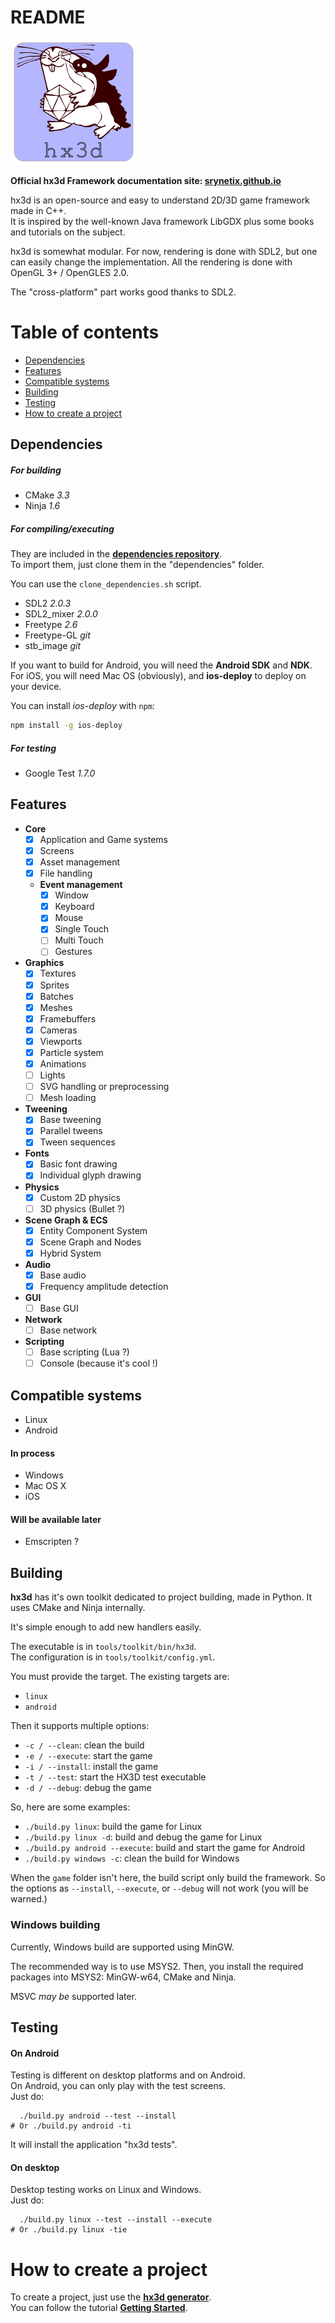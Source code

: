 # README #

<img src="https://raw.githubusercontent.com/Srynetix/hx3d-framework/master/engine/assets/textures/logo.png" alt="hx3d Logo" width=200 height=200 />

**Official hx3d Framework documentation site: [srynetix.github.io](https://srynetix.github.io)**

hx3d is an open-source and easy to understand 2D/3D game framework made in C++.  
It is inspired by the well-known Java framework LibGDX plus some books and tutorials on the subject.

hx3d is somewhat modular. For now, rendering is done with SDL2, but one can easily change the implementation.
All the rendering is done with OpenGL 3+ / OpenGLES 2.0.

The "cross-platform" part works good thanks to SDL2.

# Table of contents

- [Dependencies](#dependencies)
- [Features](#features)
- [Compatible systems](#systems)
- [Building](#building)
- [Testing](#testing)
- [How to create a project](#new_project)

## <a name="dependencies"></a> Dependencies ##

##### For building #####
- CMake *3.3*
- Ninja *1.6*

##### For compiling/executing #####

They are included in the [**dependencies repository**](https://github.com/Srynetix/hx3d-dependencies).  
To import them, just clone them in the "dependencies" folder.

You can use the `clone_dependencies.sh` script.

- SDL2 *2.0.3*
- SDL2_mixer *2.0.0*
- Freetype *2.6*
- Freetype-GL *git*
- stb_image *git*

If you want to build for Android, you will need the **Android SDK** and **NDK**.  
For iOS, you will need Mac OS (obviously), and **ios-deploy** to deploy on your device.  

You can install *ios-deploy* with `npm`:

```bash
npm install -g ios-deploy
```

##### For testing #####
- Google Test *1.7.0*

## <a name="features"></a> Features ##

- **Core**
  - [x] Application and Game systems
  - [x] Screens
  - [x] Asset management
  - [x] File handling
  - **Event management**
    - [x] Window
    - [x] Keyboard
    - [x] Mouse
    - [x] Single Touch
    - [ ] Multi Touch
    - [ ] Gestures
- **Graphics**
  - [x] Textures
  - [x] Sprites
  - [x] Batches
  - [x] Meshes
  - [x] Framebuffers
  - [x] Cameras
  - [x] Viewports
  - [x] Particle system
  - [x] Animations
  - [ ] Lights
  - [ ] SVG handling or preprocessing
  - [ ] Mesh loading
- **Tweening**
  - [x] Base tweening
  - [x] Parallel tweens
  - [x] Tween sequences
- **Fonts**
  - [x] Basic font drawing
  - [x] Individual glyph drawing
- **Physics**
  - [x] Custom 2D physics
  - [ ] 3D physics (Bullet ?)
- **Scene Graph & ECS**
  - [x] Entity Component System
  - [x] Scene Graph and Nodes
  - [x] Hybrid System
- **Audio**
  - [x] Base audio
  - [x] Frequency amplitude detection
- **GUI**
  - [ ] Base GUI
- **Network**
  - [ ] Base network
- **Scripting**
  - [ ] Base scripting (Lua ?)
  - [ ] Console (because it's cool !)

## <a name="systems"></a> Compatible systems ##

- Linux
- Android

#### In process ####

- Windows
- Mac OS X
- iOS

#### Will be available later ####

- Emscripten ?

## <a name="building"></a> Building ##

**hx3d** has it's own toolkit dedicated to project building, made in Python.
It uses CMake and Ninja internally.

It's simple enough to add new handlers easily.

The executable is in `tools/toolkit/bin/hx3d`.  
The configuration is in `tools/toolkit/config.yml`.

You must provide the target. The existing targets are:

- `linux`
- `android`

Then it supports multiple options:

- `-c / --clean`: clean the build
- `-e / --execute`: start the game
- `-i / --install`: install the game
- `-t / --test`: start the HX3D test executable
- `-d / --debug`: debug the game

So, here are some examples:

- `./build.py linux`: build the game for Linux
- `./build.py linux -d`: build and debug the game for Linux
- `./build.py android --execute`: build and start the game for Android
- `./build.py windows -c`: clean the build for Windows

When the `game` folder isn't here, the build script only build the framework.
So the options as `--install`, `--execute`, or `--debug` will not work (you will be warned.)

### Windows building ###

Currently, Windows build are supported using MinGW.

The recommended way is to use MSYS2.
Then, you install the required packages into MSYS2: MinGW-w64, CMake and Ninja.

MSVC *may be* supported later.

## <a name="testing"></a> Testing ##

#### On Android ####

Testing is different on desktop platforms and on Android.  
On Android, you can only play with the test screens.  
Just do:

```
  ./build.py android --test --install
# Or ./build.py android -ti
```

It will install the application "hx3d tests".

#### On desktop ####

Desktop testing works on Linux and Windows.  
Just do:

```
  ./build.py linux --test --install --execute
# Or ./build.py linux -tie
```

# <a name="new_project"></a> How to create a project #

To create a project, just use the [**hx3d generator**](https://github.com/Srynetix/hx3d-generator).  
You can follow the tutorial [**Getting Started**](https://github.com/Srynetix/hx3d-framework/wiki/Getting-Started).
